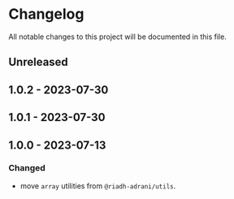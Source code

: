 # Changelog

All notable changes to this project will be documented in this file.

## Unreleased

## 1.0.2 - 2023-07-30

## 1.0.1 - 2023-07-30

## 1.0.0 - 2023-07-13
### Changed
- move `array` utilities from `@riadh-adrani/utils`.
